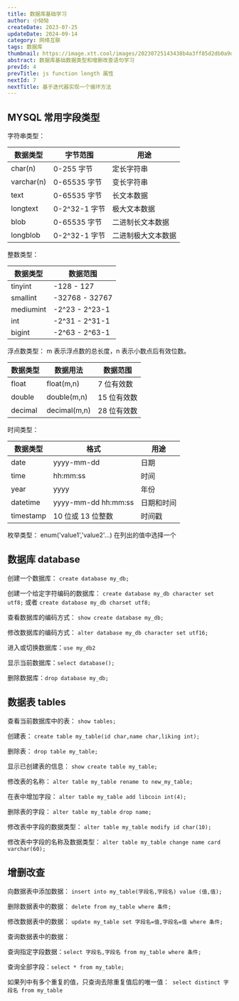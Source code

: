 ```yaml
---
title: 数据库基础学习
author: 小恸恸
createDate: 2023-07-25
updateDate: 2024-09-14
category: 网络互联
tags: 数据库
thumbnail: https://image.xtt.cool/images/20230725143438b4a3ff85d2db0a9d.webp
abstract: 数据库基础数据类型和增删改查语句学习
prevId: 4
prevTitle: js function length 属性
nextId: 7
nextTitle: 基于迭代器实现一个循环方法
---
```


## MYSQL 常用字段类型

字符串类型：

| 数据类型   | 字节范围      | 用途               |
| ---------- | ------------- | ------------------ |
| char(n)    | 0-255 字节    | 定长字符串         |
| varchar(n) | 0-65535 字节  | 变长字符串         |
| text       | 0-65535 字节  | 长文本数据         |
| longtext   | 0-2^32-1 字节 | 极大文本数据       |
| blob       | 0-65535 字节  | 二进制长文本数据   |
| longblob   | 0-2^32-1 字节 | 二进制极大文本数据 |

整数类型：

| 数据类型  | 数据范围       |
| --------- | -------------- |
| tinyint   | -128 - 127     |
| smallint  | -32768 - 32767 |
| mediumint | -2^23 - 2^23-1 |
| int       | -2^31 - 2^31-1 |
| bigint    | -2^63 - 2^63-1 |

浮点数类型： m 表示浮点数的总长度，n 表示小数点后有效位数。

| 数据类型 | 数据用法     | 数据范围    |
| -------- | ------------ | ----------- |
| float    | float(m,n)   | 7 位有效数  |
| double   | double(m,n)  | 15 位有效数 |
| decimal  | decimal(m,n) | 28 位有效数 |

时间类型：

| 数据类型  | 格式                | 用途       |
| --------- | ------------------- | ---------- |
| date      | yyyy-mm-dd          | 日期       |
| time      | hh:mm:ss            | 时间       |
| year      | yyyy                | 年份       |
| datetime  | yyyy-mm-dd hh:mm:ss | 日期和时间 |
| timestamp | 10 位或 13 位整数   | 时间戳     |

枚举类型： enum('value1','value2'...) 在列出的值中选择一个

## 数据库 database

创建一个数据库：
`create database my_db;`

创建一个给定字符编码的数据库：
`create database my_db character set utf8;` 或者 `create database my_db charset utf8;`

查看数据库的编码方式：
`show create database my_db;`

修改数据库的编码方式：
`alter database my_db character set utf16;`

进入或切换数据库：`use my_db2`

显示当前数据库：`select database();`

删除数据库：`drop database my_db;`

## 数据表 tables

查看当前数据库中的表：
`show tables;`

创建表：
`create table my_table(id char,name char,liking int);`

删除表：
`drop table my_table;`

显示已创建表的信息：
`show create table my_table;`

修改表的名称：
`alter table my_table rename to new_my_table;`

在表中增加字段：
`alter table my_table add libcoin int(4);`

删除表的字段：
`alter table my_table drop name;`

修改表中字段的数据类型：
`alter table my_table modify id char(10);`

修改表中字段的名称及数据类型：
`alter table my_table change name card varchar(60);`

## 增删改查

向数据表中添加数据：
`insert into my_table(字段名,字段名) value (值,值);`

删除数据表中的数据：
`delete from my_table where 条件;`

修改数据表中的数据：
`update my_table set 字段名=值,字段名=值 where 条件;`

查询数据表中的数据：

查询指定字段数据：`select 字段名,字段名 from my_table where 条件;`

查询全部字段：`select * from my_table;`

如果列中有多个重复的值，只查询去除重复值后的唯一值：` select distinct 字段名 from my_table`
